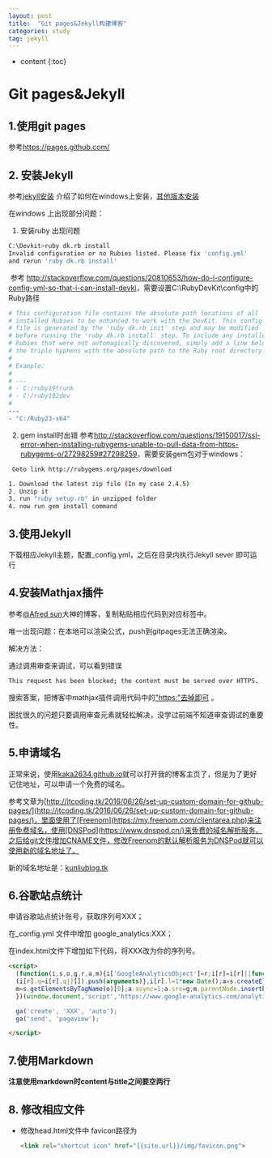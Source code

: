 ```yaml
---
layout: post
title:  "Git pages&Jekyll构建博客"
categories: study
tag: jekyll
---
```


* content
{:toc}




# Git pages&Jekyll 

## 1.使用git pages

参考<https://pages.github.com/>

## 2. 安装Jekyll

参考[jekyll安装](http://jekyll-windows.juthilo.com/1-ruby-and-devkit/) 介绍了如何在windows上安装，[其他版本安装](http://jekyllcn.com/)

在windows 上出现部分问题：

1. 安装ruby 出现问题

```sh
C:\Devkit>ruby dk.rb install
Invalid configuration or no Rubies listed. Please fix 'config.yml'
and rerun 'ruby dk.rb install'
```

​    参考 <http://stackoverflow.com/questions/20810653/how-do-i-configure-config-yml-so-that-i-can-install-devki>，需要设置C:\RubyDevKit\config中的Ruby路径

```sh
# This configuration file contains the absolute path locations of all
# installed Rubies to be enhanced to work with the DevKit. This config
# file is generated by the 'ruby dk.rb init' step and may be modified
# before running the 'ruby dk.rb install' step. To include any installed
# Rubies that were not automagically discovered, simply add a line below
# the triple hyphens with the absolute path to the Ruby root directory.
#
# Example:
#
# ---
# - C:/ruby19trunk
# - C:/ruby192dev
#
---
- "C:/Ruby23-x64"
```

2. gem install时出错
   参考<http://stackoverflow.com/questions/19150017/ssl-error-when-installing-rubygems-unable-to-pull-data-from-https-rubygems-o/27298259#27298259>，需要安装gem包对于windows：

```sh
 Goto link http://rubygems.org/pages/download

1. Download the latest zip file (In my case 2.4.5)
2. Unzip it
3. run "ruby setup.rb" in unzipped folder
4. now run gem install command
```

## 3.使用Jekyll

下载相应Jekyll主题，配置_config.yml，之后在目录内执行Jekyll sever 即可运行



## 4.安装Mathjax插件

参考[@Afred sun](http://alfred-sun.github.io/blog/2014/12/05/github-pages/)大神的博客，复制粘贴相应代码到对应标签中。

唯一出现问题：在本地可以渲染公式，push到gitpages无法正确渲染。

解决方法：

通过调用审查来调试，可以看到错误

``` sh
This request has been blocked; the content must be served over HTTPS.
```

搜索答案，把博客中mathjax插件调用代码中的["https:"去掉即可](http://stackoverflow.com/questions/27965975/deezer-content-is-served-over-http) 。

困扰很久的问题只要调用审查元素就轻松解决，没学过前端不知道审查调试的重要性。



## 5.申请域名

正常来说，使用[kaka2634.github.io](http://kaka2634.github.io)就可以打开我的博客主页了，但是为了更好记住地址，可以申请一个免费的域名。

参考文章为[http://itcoding.tk/2016/06/26/set-up-custom-domain-for-github-pages/](http://itcoding.tk/2016/06/26/set-up-custom-domain-for-github-pages/)，里面使用了[Freenom](https://my.freenom.com/clientarea.php)来注册免费域名，使用[DNSPod](https://www.dnspod.cn/)来免费的域名解析服务。之后给git文件增加CNAME文件，修改Freenom的默认解析服务为DNSPod就可以使用新的域名地址了。

新的域名地址是：[kunliublog.tk](http://kunliublog.tk)



## 6.谷歌站点统计

申请谷歌站点统计账号，获取序列号XXX；

在_config.yml 文件中增加  google_analytics:XXX；

在index.html文件下增加如下代码，将XXX改为你的序列号。

```html
<script>
  (function(i,s,o,g,r,a,m){i['GoogleAnalyticsObject']=r;i[r]=i[r]||function(){
  (i[r].q=i[r].q||[]).push(arguments)},i[r].l=1*new Date();a=s.createElement(o),
  m=s.getElementsByTagName(o)[0];a.async=1;a.src=g;m.parentNode.insertBefore(a,m)
  })(window,document,'script','https://www.google-analytics.com/analytics.js','ga');

  ga('create', 'XXX', 'auto');
  ga('send', 'pageview');

</script>
```



## 7.使用Markdown

**注意使用markdown时content与title之间要空两行**



## 8. 修改相应文件

+ 修改head.html文件中 favicon路径为

  ```html
  <link rel="shortcut icon" href="{{site.url}}/img/favicon.png">
  ```

  ​